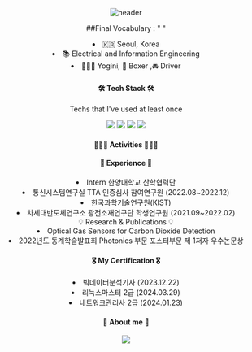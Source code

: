 <div align=center>	

![header](https://capsule-render.vercel.app/api?type=venom&color=auto&height=300&section=header&text=HI%20GUYS!%20I'm%20ILKYO👋&fontSize=70)
<p>
##Final Vocabulary : " "
<li> 🇰🇷  Seoul, Korea </li>
<li> 📚  Electrical and Information Engineering </li>
<li> 🧘🏻‍♀️  Yogini, 🥊 Boxer ,🚘 Driver </li>

</p>

<h4 align="center"> 🛠 Tech Stack 🛠 </h4>

Techs that I've used at least once

  <img src="https://img.shields.io/badge/Python-3776AB?style=for-the-badge&logo=Python&logoColor=white"> <img src="https://img.shields.io/badge/C-A8B9CC?style=for-the-badge&logo=C&logoColor=white"> <img src="https://img.shields.io/badge/MySQL-4479A1?style=for-the-badge&logo=MySQL&logoColor=white"> <img src="https://img.shields.io/badge/JavaScript-F7DF1E?style=for-the-badge&logo=JavaScript&logoColor=white">



<h4> 🏄🏻‍♀️ Activities 🏄🏻‍♀️ </h4>

<h4> 🥸 Experience 🥸 </h4>
<li> Intern 한양대학교 산학협력단</li>
<li>통신시스템연구실 TTA 인증심사 참여연구원 (2022.08~2022.12)</li>
<li> 한국과학기술연구원(KIST)</li>
 <li> 차세대반도체연구소 광전소재연구단 학생연구원 (2021.09~2022.02)</li>

</h4> 💡 Research & Publications 💡</h4>
<li> Optical Gas Sensors for Carbon Dioxide Detection </li>
<li> 2022년도 동계학술발표회 Photonics 부문 포스터부문 제 1저자 우수논문상 </li>

<h4> 🎖️ My Certification 🎖️ </h4>
<li> 빅데이터분석기사 (2023.12.22)</li>
<li> 리눅스마스터 2급 (2024.03.29)</li>
<li> 네트워크관리사 2급 (2024.01.23)</li>


<h4 align="center"> 👀 About me 👀 </h4>
<a href="https://www.instagram.com/iii_gyo__/"><img src="https://img.shields.io/badge/Instagram-E4405F?style=for-the-badge&logo=Instagram&logoColor=white"></a>

<div>
<!--
![Top Langs](https://github-readme-stats.vercel.app/api/top-langs/?username=ILKYOYANG)
--!>
